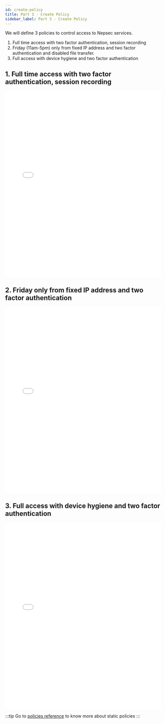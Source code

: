 ```yaml
---
id: create-policy
title: Part 3 - Create Policy
sidebar_label: Part 3 - Create Policy
---
```


We will define 3 policies to control access to Nepsec services.

1. Full time access with two factor authentication, session recording
2. Friday (11am-5pm) only from fixed IP address and two factor authentication and disabled file transfer.
3. Full access with device hygiene and two factor authentication

## 1. Full time access with two factor authentication, session recording

<iframe src="/img/docs/tutorial/policy1.mp4" frameborder="0" allowfullscreen width="100%" height='600'></iframe>

## 2. Friday only from fixed IP address and two factor authentication

<iframe src="/img/docs/tutorial/policy2.mp4" frameborder="0" allowfullscreen width="100%" height='600'></iframe>

## 3. Full access with device hygiene and two factor authentication

<iframe src="/img/docs/tutorial/policy3.mp4" frameborder="0" allowfullscreen width="100%" height='600'></iframe>

<br />

:::tip
Go to [policies reference](../policies/basic-policy.md) to know more about static policies
:::
